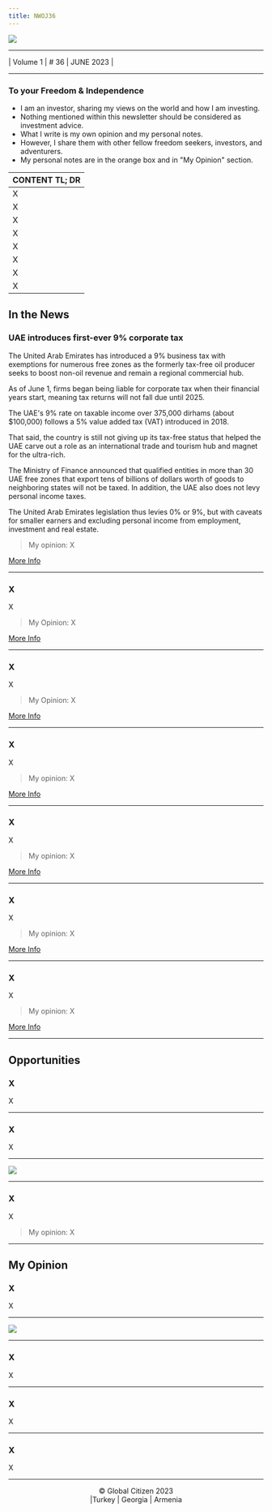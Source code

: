 ```yaml
---
title: NWOJ36
---
```


![](2023-04-14_03_19_30_6979_AM_1.jpg)

---                                         
 
| Volume 1 | # 36 | JUNE  2023 |
 
---
### To your Freedom & Independence 

- I am an investor, sharing my views on the world and how I am investing.
- Nothing mentioned within this newsletter should be considered as investment advice. 
- What I write is my own opinion and my personal notes. 
- However, I share them with other fellow freedom seekers, investors, and adventurers.
- My personal notes are in the orange box and in "My Opinion" section. 

|  CONTENT   TL; DR|
| :-----------|  
| X |  
| X |
| X |
| X |
| X |
| X |
| X |
| X |

## In the News 

### UAE introduces first-ever 9% corporate tax

The United Arab Emirates has introduced a 9% business tax with exemptions for numerous free zones as the formerly tax-free oil producer seeks to boost non-oil revenue and remain a regional commercial hub.

As of June 1, firms began being liable for corporate tax when their financial years start, meaning tax returns will not fall due until 2025.

The UAE's 9% rate on taxable income over 375,000 dirhams (about $100,000) follows a 5% value added tax (VAT) introduced in 2018. 

That said, the country is still not giving up its tax-free status that helped the UAE carve out a role as an international trade and tourism hub and magnet for the ultra-rich.

The Ministry of Finance announced that qualified entities in more than 30 UAE free zones that export tens of billions of dollars worth of goods to neighboring states will not be taxed. In addition, the UAE also does not levy personal income taxes.

The United Arab Emirates legislation thus levies 0% or 9%, but with caveats for smaller earners and excluding personal income from employment, investment and real estate.

> My opinion: X


[More Info](X)

---

###  X

X

> My Opinion: X

[More Info](X)

---

### X

X

> My Opinion: X

[More Info](X)

---

### X

X

> My opinion: X

[More Info](X)

---

### X

X

> My opinion: X

[More Info](X)

---

### X

X

> My opinion: X

[More Info](X)



---

### X

X

> My opinion: X

[More Info](X)

---

## Opportunities 

### 	X

X

---

### X

X

---

![](X)

---

### X

X

> My opinion: X

---

## My Opinion 

### X

X

---

![](X)

---

### X

X

---

### X

X

---

###  X 

X

---
<center>© Global Citizen 2023</center> 

<center>|Turkey | Georgia | Armenia  </center>
